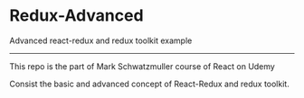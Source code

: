 # Redux-Advanced
Advanced react-redux and redux toolkit example

---

This repo is the part of Mark Schwatzmuller course of React on Udemy

Consist the basic and advanced concept of React-Redux and redux toolkit.
